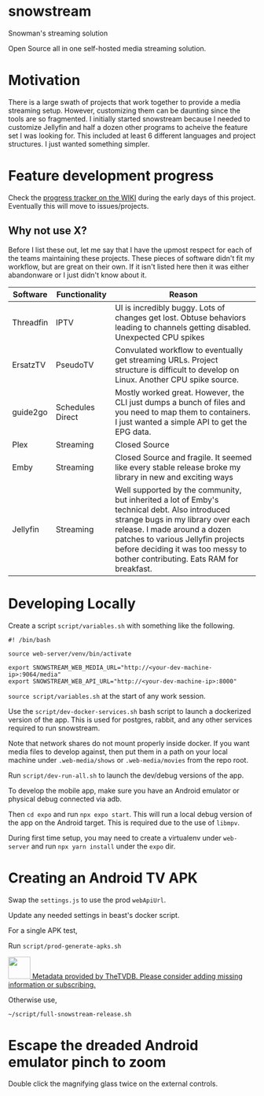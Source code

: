# snowstream

Snowman's streaming solution

Open Source all in one self-hosted media streaming solution.

# Motivation

There is a large swath of projects that work together to provide a media streaming setup. However, customizing them can be daunting since the tools are so fragmented. I initially started snowstream because I needed to customize Jellyfin and half a dozen other programs to acheive the feature set I was looking for. This included at least 6 different languages and project structures. I just wanted something simpler.

# Feature development progress

Check the [progress tracker on the WIKI](https://github.com/XBigTK13X/snowstream/wiki/Feature-Progress-Tracker) during the early days of this project. Eventually this will move to issues/projects.

## Why not use X?

Before I list these out, let me say that I have the upmost respect for each of the teams maintaining these projects. These pieces of software didn't fit my workflow, but are great on their own. If it isn't listed here then it was either abandonware or I just didn't know about it.

| Software  | Functionality    | Reason                                                                                                                                                                                                                                                                                   |
| --------- | ---------------- | ---------------------------------------------------------------------------------------------------------------------------------------------------------------------------------------------------------------------------------------------------------------------------------------- |
| Threadfin | IPTV             | UI is incredibly buggy. Lots of changes get lost. Obtuse behaviors leading to channels getting disabled. Unexpected CPU spikes                                                                                                                                                           |
| ErsatzTV  | PseudoTV         | Convulated workflow to eventually get streaming URLs. Project structure is difficult to develop on Linux. Another CPU spike source.                                                                                                                                                      |
| guide2go  | Schedules Direct | Mostly worked great. However, the CLI just dumps a bunch of files and you need to map them to containers. I just wanted a simple API to get the EPG data.                                                                                                                                |
| Plex      | Streaming        | Closed Source                                                                                                                                                                                                                                                                            |
| Emby      | Streaming        | Closed Source and fragile. It seemed like every stable release broke my library in new and exciting ways                                                                                                                                                                                 |
| Jellyfin  | Streaming        | Well supported by the community, but inherited a lot of Emby's technical debt. Also introduced strange bugs in my library over each release. I made around a dozen patches to various Jellyfin projects before deciding it was too messy to bother contributing. Eats RAM for breakfast. |

# Developing Locally

Create a script `script/variables.sh` with something like the following.

```
#! /bin/bash

source web-server/venv/bin/activate

export SNOWSTREAM_WEB_MEDIA_URL="http://<your-dev-machine-ip>:9064/media"
export SNOWSTREAM_WEB_API_URL="http://<your-dev-machine-ip>:8000"

```

`source script/variables.sh` at the start of any work session.

Use the `script/dev-docker-services.sh` bash script to launch a dockerized version of the app. This is used for postgres, rabbit, and any other services required to run snowstream.

Note that network shares do not mount properly inside docker. If you want media files to develop against, then put them in a path on your local machine under `.web-media/shows` or `.web-media/movies` from the repo root.

Run `script/dev-run-all.sh` to launch the dev/debug versions of the app.

To develop the mobile app, make sure you have an Android emulator or physical debug connected via adb.

Then `cd expo` and run `npx expo start`. This will run a local debug version of the app on the Android target. This is required due to the use of `libmpv`.

During first time setup, you may need to create a virtualenv under `web-server` and run `npx yarn install` under the `expo` dir.

# Creating an Android TV APK

Swap the `settings.js` to use the prod `webApiUrl`.

Update any needed settings in beast's docker script.

For a single APK test,

Run `script/prod-generate-apks.sh`

<a class="thetvdbattribution" style="" href="https://thetvdb.com/subscribe">
    <img src="/images/attribution/logo1.png" height="45">
    Metadata provided by TheTVDB. Please consider adding missing information or subscribing.
</a>

Otherwise use,

`~/script/full-snowstream-release.sh`

# Escape the dreaded Android emulator pinch to zoom

Double click the magnifying glass twice on the external controls.